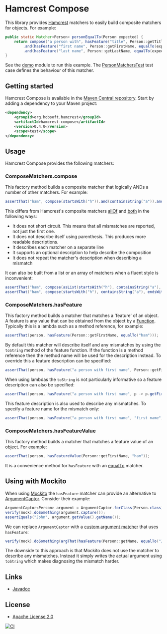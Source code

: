 # Hamcrest Compose

This library provides [Hamcrest](http://hamcrest.org/) matchers to easily build composite matchers for objects. For example:

```java
public static Matcher<Person> personEqualTo(Person expected) {
	return compose("a person with", hasFeature("title", Person::getTitle, equalTo(expected.getTitle())))
		.and(hasFeature("first name", Person::getFirstName, equalTo(expected.getFirstName())))
		.and(hasFeature("last name", Person::getLastName, equalTo(expected.getLastName())));
}
```

See the [demo](demo) module to run this example. The [PersonMatchersTest](demo/src/test/java/org/hobsoft/hamcrest/compose/demo/PersonMatchersTest.java) test case defines the behaviour of this matcher. 

## Getting started

Hamcrest Compose is available in the [Maven Central repository](http://search.maven.org/). Start by adding a dependency to your Maven project:

```xml
<dependency>
	<groupId>org.hobsoft.hamcrest</groupId>
	<artifactId>hamcrest-compose</artifactId>
	<version>0.4.0</version>
	<scope>test</scope>
</dependency>
```

## Usage

Hamcrest Compose provides the following matchers:

### ComposeMatchers.compose

This factory method builds a composite matcher that logically ANDs a number of other matchers. For example:

```java
assertThat("ham", compose(startsWith("h")).and(containsString("a")).and(endsWith("m")));
```

This differs from Hamcrest's composite matchers [allOf](http://hamcrest.org/JavaHamcrest/javadoc/1.3/org/hamcrest/CoreMatchers.html#allOf(org.hamcrest.Matcher...)) and [both](http://hamcrest.org/JavaHamcrest/javadoc/1.3/org/hamcrest/CoreMatchers.html#both(org.hamcrest.Matcher)) in the following ways:

* It does not short circuit. This means that all mismatches are reported, not just the first one.
* It does not describe itself using parenthesis. This produces more readable descriptions.
* It describes each matcher on a separate line
* It supports an optional description to help describe the composition
* It does not repeat the matcher's description when describing a mismatch

It can also be built from a list or an array of matchers when a fluent style is inconvenient:

```java
assertThat("ham", compose(asList(startsWith("h"), containsString("a"), endsWith("m"))));
assertThat("ham", compose(startsWith("h"), containsString("a"), endsWith("m")));
```

### ComposeMatchers.hasFeature

This factory method builds a matcher that matches a 'feature' of an object. A feature is any value that can be obtained from the object by a [Function](https://docs.oracle.com/javase/8/docs/api/java/util/function/Function.html). Typically this is a lambda such as a method reference, for example:

```java
assertThat(person, hasFeature(Person::getFirstName, equalTo("ham")));
```

By default this matcher will describe itself and any mismatches by using the `toString` method of the feature function. If the function is a method reference then the method name will be used for the description instead. To override this a feature description can be specified:

```java
assertThat(person, hasFeature("a person with first name", Person::getFirstName, equalTo("ham")));
```

When using lambdas the `toString` is not particularly informative so a feature description can also be specified:

```java
assertThat(person, hasFeature("a person with first name", p -> p.getFirstName(), equalTo("ham")));
```
	
This feature description is also used to describe any mismatches. To specify a feature name for the mismatch only:

```java
assertThat(person, hasFeature("a person with first name", "first name", p -> p.getFirstName(), equalTo("ham")));
```

### ComposeMatchers.hasFeatureValue

This factory method builds a matcher that matches a feature value of an object. For example:

```java
assertThat(person, hasFeatureValue(Person::getFirstName, "ham"));
```

It is a convenience method for `hasFeature` with an [equalTo](http://hamcrest.org/JavaHamcrest/javadoc/1.3/org/hamcrest/CoreMatchers.html#equalTo(T)) matcher.

## Using with Mockito

When using [Mockito](http://mockito.org/) the `hasFeature` matcher can provide an alternative to [ArgumentCaptor](http://site.mockito.org/mockito/docs/current/org/mockito/Mockito.html#15). Consider their example:

```java
ArgumentCaptor<Person> argument = ArgumentCaptor.forClass(Person.class);
verify(mock).doSomething(argument.capture());
assertEquals("John", argument.getValue().getName());
```

We can replace `ArgumentCaptor` with a [custom argument matcher](http://site.mockito.org/mockito/docs/current/org/mockito/ArgumentMatcher.html) that uses `hasFeature`:

```java
verify(mock).doSomething(argThat(hasFeature(Person::getName, equalTo("John"))));
```

The downside to this approach is that Mockito does not use the matcher to describe any mismatches. Instead it simply writes the actual argument using `toString` which makes diagnosing the mismatch harder.

## Links

* [Javadoc](https://www.markh.me/hamcrest-compose/hamcrest-compose/apidocs/)

## License

* [Apache License 2.0](http://www.apache.org/licenses/LICENSE-2.0.html)

[![CI](https://github.com/markhobson/hamcrest-compose/actions/workflows/ci.yml/badge.svg)](https://github.com/markhobson/hamcrest-compose/actions/workflows/ci.yml)
